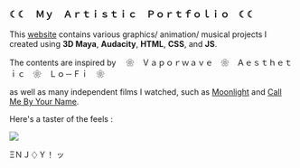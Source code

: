 ### ☾☾　Ｍｙ　Ａｒｔｉｓｔｉｃ　Ｐｏｒｔｆｏｌｉｏ　☾☾

This [website](https://lukysummer.github.io/) contains various graphics/ animation/ musical projects I created using **3D Maya**, **Audacity**, **HTML**, **CSS**, and **JS**. 

The contents are inspired by 　❀　Ｖａｐｏｒｗａｖｅ　❀　Ａｅｓｔｈｅｔｉｃ　❀　Ｌｏ－Ｆｉ　❀　

as well as many independent films I watched, 
such as [Moonlight](http://moonlight.movie/) and [Call Me By Your Name](https://www.youtube.com/watch?v=ovinuNel3DY).

Here's a taster of the feels :

<img src = "images/samples.png">

ΞＮＪ♢Ｙ！ ッ